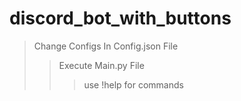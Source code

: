 # discord_bot_with_buttons
> Change Configs In Config.json File
>> Execute Main.py File
>>> use !help for commands
